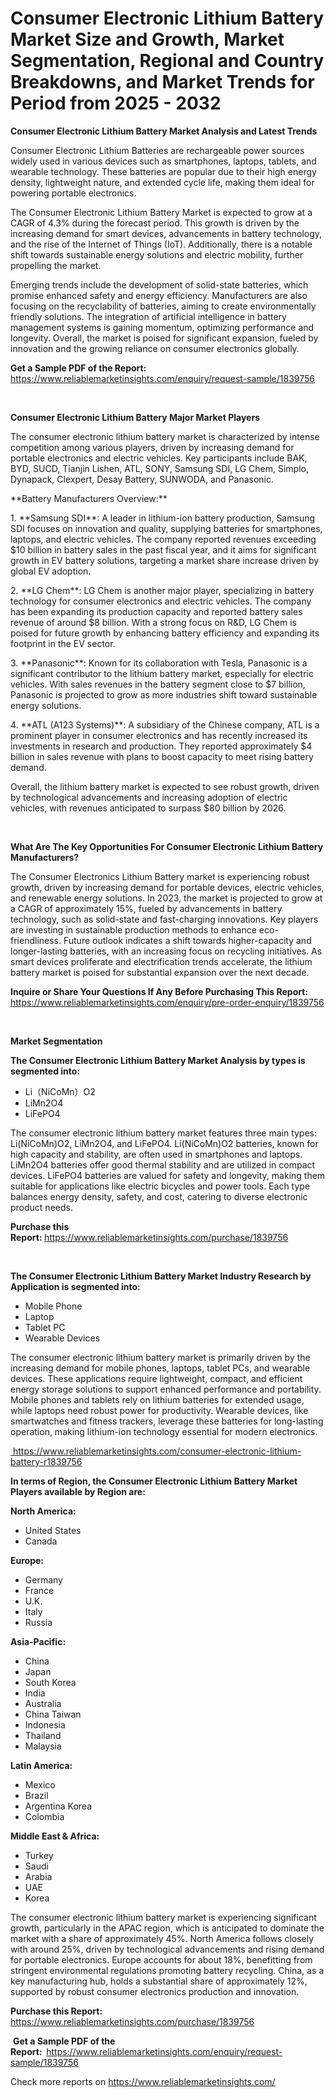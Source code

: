 <p><h1>Consumer Electronic Lithium Battery Market Size and Growth, Market Segmentation, Regional and Country Breakdowns, and Market Trends for Period from 2025 -  2032</h1></p><p><strong>Consumer Electronic Lithium Battery Market Analysis and Latest Trends</strong></p>
<p><p>Consumer Electronic Lithium Batteries are rechargeable power sources widely used in various devices such as smartphones, laptops, tablets, and wearable technology. These batteries are popular due to their high energy density, lightweight nature, and extended cycle life, making them ideal for powering portable electronics.</p><p>The Consumer Electronic Lithium Battery Market is expected to grow at a CAGR of 4.3% during the forecast period. This growth is driven by the increasing demand for smart devices, advancements in battery technology, and the rise of the Internet of Things (IoT). Additionally, there is a notable shift towards sustainable energy solutions and electric mobility, further propelling the market.</p><p>Emerging trends include the development of solid-state batteries, which promise enhanced safety and energy efficiency. Manufacturers are also focusing on the recyclability of batteries, aiming to create environmentally friendly solutions. The integration of artificial intelligence in battery management systems is gaining momentum, optimizing performance and longevity. Overall, the market is poised for significant expansion, fueled by innovation and the growing reliance on consumer electronics globally.</p></p>
<p><strong>Get a Sample PDF of the Report:&nbsp;</strong> <a href="https://www.reliablemarketinsights.com/enquiry/request-sample/1839756?utm_campaign=2281&utm_medium=2&utm_source=Github&utm_content=ia&utm_term=13022025&utm_id=consumer-electronic-lithium-battery">https://www.reliablemarketinsights.com/enquiry/request-sample/1839756</a></p>
<p>&nbsp;</p>
<p><strong>Consumer Electronic Lithium Battery Major Market Players</strong></p>
<p><p>The consumer electronic lithium battery market is characterized by intense competition among various players, driven by increasing demand for portable electronics and electric vehicles. Key participants include BAK, BYD, SUCD, Tianjin Lishen, ATL, SONY, Samsung SDI, LG Chem, Simplo, Dynapack, Clexpert, Desay Battery, SUNWODA, and Panasonic. </p><p>**Battery Manufacturers Overview:**</p><p>1. **Samsung SDI**: A leader in lithium-ion battery production, Samsung SDI focuses on innovation and quality, supplying batteries for smartphones, laptops, and electric vehicles. The company reported revenues exceeding $10 billion in battery sales in the past fiscal year, and it aims for significant growth in EV battery solutions, targeting a market share increase driven by global EV adoption.</p><p>2. **LG Chem**: LG Chem is another major player, specializing in battery technology for consumer electronics and electric vehicles. The company has been expanding its production capacity and reported battery sales revenue of around $8 billion. With a strong focus on R&D, LG Chem is poised for future growth by enhancing battery efficiency and expanding its footprint in the EV sector.</p><p>3. **Panasonic**: Known for its collaboration with Tesla, Panasonic is a significant contributor to the lithium battery market, especially for electric vehicles. With sales revenues in the battery segment close to $7 billion, Panasonic is projected to grow as more industries shift toward sustainable energy solutions.</p><p>4. **ATL (A123 Systems)**: A subsidiary of the Chinese company, ATL is a prominent player in consumer electronics and has recently increased its investments in research and production. They reported approximately $4 billion in sales revenue with plans to boost capacity to meet rising battery demand.</p><p>Overall, the lithium battery market is expected to see robust growth, driven by technological advancements and increasing adoption of electric vehicles, with revenues anticipated to surpass $80 billion by 2026.</p></p>
<p>&nbsp;</p>
<p><strong>What Are The Key Opportunities For Consumer Electronic Lithium Battery Manufacturers?</strong></p>
<p><p>The Consumer Electronics Lithium Battery market is experiencing robust growth, driven by increasing demand for portable devices, electric vehicles, and renewable energy solutions. In 2023, the market is projected to grow at a CAGR of approximately 15%, fueled by advancements in battery technology, such as solid-state and fast-charging innovations. Key players are investing in sustainable production methods to enhance eco-friendliness. Future outlook indicates a shift towards higher-capacity and longer-lasting batteries, with an increasing focus on recycling initiatives. As smart devices proliferate and electrification trends accelerate, the lithium battery market is poised for substantial expansion over the next decade.</p></p>
<p><strong>Inquire or Share Your Questions If Any Before Purchasing This Report:</strong> <a href="https://www.reliablemarketinsights.com/enquiry/pre-order-enquiry/1839756?utm_campaign=2281&utm_medium=2&utm_source=Github&utm_content=ia&utm_term=13022025&utm_id=consumer-electronic-lithium-battery">https://www.reliablemarketinsights.com/enquiry/pre-order-enquiry/1839756</a></p>
<p>&nbsp;</p>
<p><strong>Market Segmentation</strong></p>
<p><strong>The Consumer Electronic Lithium Battery Market Analysis by types is segmented into:</strong></p>
<p><ul><li>Li（NiCoMn）O2</li><li>LiMn2O4</li><li>LiFePO4</li></ul></p>
<p><p>The consumer electronic lithium battery market features three main types: Li(NiCoMn)O2, LiMn2O4, and LiFePO4. Li(NiCoMn)O2 batteries, known for high capacity and stability, are often used in smartphones and laptops. LiMn2O4 batteries offer good thermal stability and are utilized in compact devices. LiFePO4 batteries are valued for safety and longevity, making them suitable for applications like electric bicycles and power tools. Each type balances energy density, safety, and cost, catering to diverse electronic product needs.</p></p>
<p><strong>Purchase this Report:&nbsp;</strong><a href="https://www.reliablemarketinsights.com/purchase/1839756?utm_campaign=2281&utm_medium=2&utm_source=Github&utm_content=ia&utm_term=13022025&utm_id=consumer-electronic-lithium-battery">https://www.reliablemarketinsights.com/purchase/1839756</a></p>
<p>&nbsp;</p>
<p><strong>The Consumer Electronic Lithium Battery Market Industry Research by Application is segmented into:</strong></p>
<p><ul><li>Mobile Phone</li><li>Laptop</li><li>Tablet PC</li><li>Wearable Devices</li></ul></p>
<p><p>The consumer electronic lithium battery market is primarily driven by the increasing demand for mobile phones, laptops, tablet PCs, and wearable devices. These applications require lightweight, compact, and efficient energy storage solutions to support enhanced performance and portability. Mobile phones and tablets rely on lithium batteries for extended usage, while laptops need robust power for productivity. Wearable devices, like smartwatches and fitness trackers, leverage these batteries for long-lasting operation, making lithium-ion technology essential for modern electronics.</p></p>
<p><a href="https://www.reliablemarketinsights.com/consumer-electronic-lithium-battery-r1839756?utm_campaign=2281&utm_medium=2&utm_source=Github&utm_content=ia&utm_term=13022025&utm_id=consumer-electronic-lithium-battery">&nbsp;https://www.reliablemarketinsights.com/consumer-electronic-lithium-battery-r1839756</a></p>
<p><strong>In terms of Region, the Consumer Electronic Lithium Battery Market Players available by Region are:</strong></p>
<p>
    <p> <strong> North America: </strong>
        <ul>
            <li>United States</li>
            <li>Canada</li>
        </ul>
        </p> 
    <p> <strong> Europe: </strong>
        <ul>
            <li>Germany</li>
            <li>France</li>
            <li>U.K.</li>
            <li>Italy</li>
            <li>Russia</li>
        </ul>
        </p> 
    <p> <strong> Asia-Pacific: </strong>
        <ul>
            <li>China</li>
            <li>Japan</li>
            <li>South Korea</li>
            <li>India</li>
            <li>Australia</li>
            <li>China Taiwan</li>
            <li>Indonesia</li>
            <li>Thailand</li>
            <li>Malaysia</li>
        </ul>
        </p> 
    <p> <strong> Latin America: </strong>
        <ul>
            <li>Mexico</li>
            <li>Brazil</li>
            <li>Argentina Korea</li>
            <li>Colombia</li>
        </ul>
        </p> 
    <p> <strong> Middle East & Africa: </strong>
        <ul>
            <li>Turkey</li>
            <li>Saudi</li>
            <li>Arabia</li>
            <li>UAE</li>
            <li>Korea</li>
        </ul>
    </p>
    </p>
<p><p>The consumer electronic lithium battery market is experiencing significant growth, particularly in the APAC region, which is anticipated to dominate the market with a share of approximately 45%. North America follows closely with around 25%, driven by technological advancements and rising demand for portable electronics. Europe accounts for about 18%, benefitting from stringent environmental regulations promoting battery recycling. China, as a key manufacturing hub, holds a substantial share of approximately 12%, supported by robust consumer electronics production and innovation.</p></p>
<p><strong>Purchase this Report: </strong><a href="https://www.reliablemarketinsights.com/purchase/1839756?utm_campaign=2281&utm_medium=2&utm_source=Github&utm_content=ia&utm_term=13022025&utm_id=consumer-electronic-lithium-battery">https://www.reliablemarketinsights.com/purchase/1839756</a></p>
<p>&nbsp;<strong>Get a Sample PDF of the Report:&nbsp;&nbsp;</strong><a href="https://www.reliablemarketinsights.com/enquiry/request-sample/1839756?utm_campaign=2281&utm_medium=2&utm_source=Github&utm_content=ia&utm_term=13022025&utm_id=consumer-electronic-lithium-battery">https://www.reliablemarketinsights.com/enquiry/request-sample/1839756</a></p>
<p><strong></strong></p>
<p>Check more reports on <a href="https://www.reliablemarketinsights.com/?utm_campaign=2281&utm_medium=2&utm_source=Github&utm_content=ia&utm_term=13022025&utm_id=consumer-electronic-lithium-battery">https://www.reliablemarketinsights.com/</a></p>